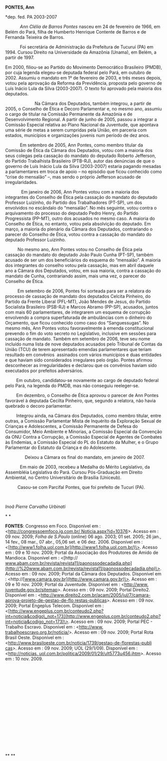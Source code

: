 **PONTES, Ann**

\*dep. fed. PA 2003-2007

            *Ann Clélia de Barros Pontes* nasceu em 24 de fevereiro de
1966, em Belém do Pará, filha de Humberto Henrique Contente de Barros e
de Fernanda Teixeira de Barros.

            Foi secretária de Administração da Prefeitura de Tucuruí
(PA) em 1994. Cursou Direito na Universidade da Amazônia (Unama), em
Belém, a partir de 1997.

Em 2000, filiou-se ao Partido do Movimento Democrático Brasileiro
(PMDB), por cuja legenda elegeu-se deputada federal pelo Pará, em
outubro de 2002. Assumiu o mandato em 1º de fevereiro de 2003, e três
meses depois, votou pela aprovação da Reforma da Previdência, proposta
pelo governo de Luís Inácio Lula da Silva (2003-2007). O texto foi
aprovado pela maioria dos deputados.

                        Na Câmara dos Deputados, também integrou, a
partir de 2005, o Conselho de Ética e Decoro Parlamentar e, no mesmo
ano, assumiu o cargo de titular na Comissão Permanente da Amazônia e de
Desenvolvimento Regional. A partir de junho de 2005, passou a integrar a
Comissão Especial relativa ao Plano Nacional da Juventude, que apontava
uma série de metas a serem cumpridas pela União, em parceria com
estados, municípios e organizações juvenis num período de dez anos.

            Em setembro de 2005, Ann Pontes, como membro titular da
Comissão de Ética da Câmara dos Deputados, votou com a maioria dos seus
colegas pela cassação do mandato do deputado Roberto Jefferson, do
Partido Trabalhista Brasileiro (PTB-RJ), autor das denúncias de que o
governo de Luís Inácio Lula da Silva (2003-2007) estaria pagando mesadas
a parlamentares em troca de apoio – no episódio que ficou conhecido como
“crise do mensalão” –, mas sendo o próprio Jefferson acusado de
irregularidades.

             Em janeiro de 2006, Ann Pontes votou com a maioria dos
integrantes do Conselho de Ética pela cassação do mandato do deputado
Professor Luizinho, do Partido dos Trabalhadores (PT-SP), um dos
envolvidos no escândalo do “mensalão”. No mês seguinte, votou contra o
arquivamento do processo do deputado Pedro Henry, do Partido
Progressista (PP-MT), outro dos acusados no mesmo caso. A maioria do
Conselho de Ética, no entanto, votou pela absolvição do deputado. Em
março, a maioria do plenário da Câmara dos Deputados, contrariando o
parecer do Conselho de Ética, votou contra a cassação do mandato do
deputado Professor Luizinho.

          No mesmo ano, Ann Pontes votou no Conselho de Ética pela
cassação do mandato do deputado João Paulo Cunha (PT-SP), também acusado
de ser um dos beneficiários do esquema do “mensalão”. A maioria dos
integrantes do conselho votou pela cassação, mas em abril daquele ano a
Câmara dos Deputados, votou, em sua maioria, contra a cassação do
mandato de Cunha, contrariando assim, mais uma vez, o parecer do
Conselho de Ética.

          Em setembro de 2006, Pontes foi sorteada para ser a relatora
do processo de cassação de mandato dos deputados Celcita Pinheiro, do
Partido da Frente Liberal (PFL-MT), João Mendes de Jesus, do Partido
Socialista Brasileiro (PSB-RJ) e Marcos Abramo (PP-SP), acusados, juntos
com mais 60 parlamentares, de integrarem um esquema de corrupção
envolvendo a compra superfaturada de ambulâncias com o dinheiro do
Orçamento, que ficou conhecido como caso dos “Sanguessugas”. No mesmo
mês, Ann Pontes votou favoravelmente à emenda constitucional prevendo o
fim do voto secreto no Legislativo, inclusive em sessões para cassação
de mandato. Também em setembro de 2006, teve seu nome incluído numa
lista de nove deputados acusados pelo Tribunal de Contas da União (TCU)
de terem apresentado emendas parlamentares que teriam resultado em
convênios  assinados com vários municípios e duas entidades e que haviam
sido considerados irregulares pelo órgão. Pontes afirmou desconhecer as
irregularidades e declarou que os convênios haviam sido executados por
prefeitos adversários.

         Em outubro, candidatou-se novamente ao cargo de deputado
federal pelo Pará, na legenda do PMDB, mas não conseguiu reeleger-se.

         Em dezembro, o Conselho de Ética aprovou o parecer de Ann
Pontes favorável à deputada Cecilta Pinheiro, que, segundo a relatora,
não havia quebrado o decoro parlamentar.

         Integrou ainda, na Câmara dos Deputados, como membro titular,
entre outras, a Comissão Parlamentar Mista de Inquérito da Exploração
Sexual de Crianças e Adolescentes, a Comissão Permanente de Defesa do
Consumidor, Meio Ambiente e Minorias, a Comissão Especial da Convenção
da ONU Contra a Corrupção, a Comissão Especial de Agentes de Combates às
Endemias, a Comissão Especial do PL do Estatuto da Mulher, e o Grupo
Parlamentar do Estatuto da Criança e do Adolescente.

                Deixou a Câmara os final do mandato, em janeiro de 2007.

            Em maio de 2003, recebeu a Medalha do Mérito Legislativo, da
Assembléia Legislativa do Pará. Cursou Pós-Graduação em Direito
Ambiental, no Centro Universitário de Brasília (Uniceub).

          Casou-se com Parcifal Pontes, que foi prefeito de Tucurí (PA).

 

*Inoã Pierre Carvalho Urbinati*

* *

**FONTES**: Congresso em Foco. Disponível em :
\<[http://congressoemfoco.ig.com.br/
Noticia.aspx?id=10376](http://congressoemfoco.ig.com.br/%20Noticia.aspx?id=10376)\>.
Acesso em : 09 nov. 2009; *Folha de S.Paulo* (online) 06 ago. 2003; 01
set. 2005; 26 jan., 14 fev., 08 mar., 07 abr., 05,06 set. e 06 dez.
2006. Disponível em :
\<[http://www1.folha.uol.com.br](http://www1.folha.uol.com.br/)\>.
Acesso em : 09 e 10 nov. 2009; Portal da Associação dos Produtores de
Amido de Mandioca. Disponível em : \<[http://
www.abam.com.br/revista/revista11/paonossodecadadia.php](http://%20www.abam.com.br/revista/revista11/paonossodecadadia.php)\>.
Acesso em : 09 nov. 2009; Portal da Câmara dos Deputados. Disponível em
: \<http://[www.camara.gov.br](http://www.camara.gov.br)\>. Acesso em :
09 e 10 nov. 2009; Portal da Juventude. Disponível em : \<[http://www.
juventude.gov.br/sitemap](http://www.%20juventude.gov.br/sitemap)\>.
Acesso em : 09 nov. 2009; Portal Direito2. Disponível em :
\<[http://www.direito2.com.br/acam/2005/jul/7/camara-aprova-projeto-de-gestao-de-flo
restas-publicas](http://www.direito2.com.br/acam/2005/jul/7/camara-aprova-projeto-de-gestao-de-flo%20restas-publicas)\>.
Acesso em : 09 nov. 2009; Portal Engeplus Telecom. Disponível em :
\<[http://www.engeplus.com.br/conteudo2.php?int=noticia&codigo\_not=173](http://www.engeplus.com.br/conteudo2.php?int=noticia&codigo_not=173)\>.
Acesso em : 09 nov. 2009; Portal PEC - Trabalho Escravo. Disponível em :
\<[http://www.
trabalhoescravo.org.br/noticia/](http://www.%20trabalhoescravo.org.br/noticia/)\>.
Acesso em : 09 nov. 2009; Portal Rota Brasil Oeste. Disponível em :
\<[http://www.brasiloeste.com.br/noticia/1739/gestao-de-florestas-publi
cas](http://www.brasiloeste.com.br/noticia/1739/gestao-de-florestas-publi%20cas)\>.
Acesso em : 09 nov. 2009; UOL (29/1/09). Disponível em :
\<[http://noticias.
uol.com.br/politica/2009/01/29/ult5773u456.jhtm](http://noticias.%20uol.com.br/politica/2009/01/29/ult5773u456.jhtm)\>.
Acesso em : 10 nov. 2009.

 

 

 

 

 

 

 

 

 

** **
